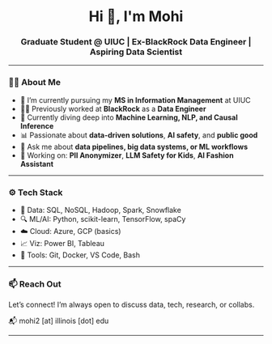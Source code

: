 <h1 align="center">Hi 👋, I'm Mohi</h1>
<h3 align="center">Graduate Student @ UIUC | Ex-BlackRock Data Engineer | Aspiring Data Scientist</h3>

---

### 👨‍💻 About Me

- 🔭 I’m currently pursuing my **MS in Information Management** at UIUC  
- 👨‍💼 Previously worked at **BlackRock** as a **Data Engineer**
- 🌱 Currently diving deep into **Machine Learning, NLP, and Causal Inference**
- 📊 Passionate about **data-driven solutions**, **AI safety**, and **public good**
- 💬 Ask me about **data pipelines, big data systems, or ML workflows**
- 🚀 Working on: **PII Anonymizer**, **LLM Safety for Kids**, **AI Fashion Assistant**

---

### ⚙️ Tech Stack

- 💾 Data: SQL, NoSQL, Hadoop, Spark, Snowflake
- 🔍 ML/AI: Python, scikit-learn, TensorFlow, spaCy
- ☁️ Cloud: Azure, GCP (basics)
- 📈 Viz: Power BI, Tableau
- 🔧 Tools: Git, Docker, VS Code, Bash

---

### 📫 Reach Out

Let’s connect! I’m always open to discuss data, tech, research, or collabs.

📬 mohi2 [at] illinois [dot] edu

---

